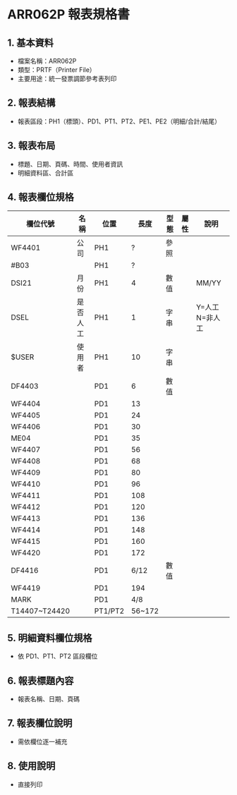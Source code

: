 # ARR062P 報表規格書

## 1. 基本資料
- 檔案名稱：ARR062P
- 類型：PRTF（Printer File）
- 主要用途：統一發票調節參考表列印

## 2. 報表結構
- 報表區段：PH1（標頭）、PD1、PT1、PT2、PE1、PE2（明細/合計/結尾）

## 3. 報表布局
- 標題、日期、頁碼、時間、使用者資訊
- 明細資料區、合計區

## 4. 報表欄位規格
| 欄位代號 | 名稱 | 位置 | 長度 | 型態 | 屬性 | 說明 |
|----------|------|------|------|------|------|------|
| WF4401   | 公司 |PH1   | ?    | 參照 |      |      |
| #B03     |      |PH1   | ?    |      |      |      |
| DSI21    | 月份 |PH1   | 4    | 數值 |      | MM/YY |
| DSEL     | 是否人工|PH1| 1    | 字串 |      | Y=人工 N=非人工 |
| $USER    | 使用者|PH1  |10    | 字串 |      |      |
| DF4403   |      |PD1   | 6    | 數值 |      |      |
| WF4404   |      |PD1   |13    |      |      |      |
| WF4405   |      |PD1   |24    |      |      |      |
| WF4406   |      |PD1   |30    |      |      |      |
| ME04     |      |PD1   |35    |      |      |      |
| WF4407   |      |PD1   |56    |      |      |      |
| WF4408   |      |PD1   |68    |      |      |      |
| WF4409   |      |PD1   |80    |      |      |      |
| WF4410   |      |PD1   |96    |      |      |      |
| WF4411   |      |PD1   |108   |      |      |      |
| WF4412   |      |PD1   |120   |      |      |      |
| WF4413   |      |PD1   |136   |      |      |      |
| WF4414   |      |PD1   |148   |      |      |      |
| WF4415   |      |PD1   |160   |      |      |      |
| WF4420   |      |PD1   |172   |      |      |      |
| DF4416   |      |PD1   |6/12  | 數值 |      |      |
| WF4419   |      |PD1   |194   |      |      |      |
| MARK     |      |PD1   |4/8   |      |      |      |
| T14407~T24420| |PT1/PT2|56~172|      |      |      |

## 5. 明細資料欄位規格
- 依 PD1、PT1、PT2 區段欄位

## 6. 報表標題內容
- 報表名稱、日期、頁碼

## 7. 報表欄位說明
- 需依欄位逐一補充

## 8. 使用說明
- 直接列印 
